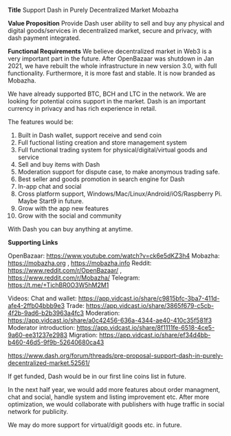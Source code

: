 

**Title**
Support Dash in Purely Decentralized Market Mobazha

**Value Proposition**
Provide Dash user ability to sell and buy any physical and digital goods/services in decentralized market, secure and privacy, with dash payment integrated.

**Functional Requirements**
We believe decentralized market in Web3 is a very important part in the future. After OpenBazaar was shutdown in Jan 2021, we have rebuilt the whole infrastructure in new version 3.0, with full functionality. Furthermore, it is more fast and stable. It is now branded as Mobazha.

We have already supported BTC, BCH and LTC in the network. We are looking for potential coins support in the market. Dash is an important currency in privacy and has rich experience in retail.

The features would be:
1) Built in Dash wallet, support receive and send coin
2) Full fuctional listing creation and store management system
3) Full functional trading system for physical/digital/virtual goods and service
4) Sell and buy items with Dash
5) Moderation support for dispute case, to make anonymous trading safe.
6) Best seller and goods promotion in search engine for Dash
7) In-app chat and social
7) Cross platform support, Windows/Mac/Linux/Android/iOS/Raspberry Pi. Maybe Start9 in future.
8) Grow with the app new features
9) Grow with the social and community

With Dash you can buy anything at anytime.

**Supporting Links**

OpenBazaar: https://www.youtube.com/watch?v=ck6e5dKZ3h4
Mobazha: https://mobazha.org , https://mobazha.info
Reddit: https://www.reddit.com/r/OpenBazaar/ , https://www.reddit.com/r/Mobazha/
Telegram: https://t.me/+TichBR0O3W5hM2M1

Videos:
Chat and wallet: https://app.vidcast.io/share/c9815bfc-3ba7-411d-afe4-2ffb04bbb9e3
Trade: https://app.vidcast.io/share/3865f679-c5cb-4f2b-9ad6-b2b3963a4fc3
Moderation: https://app.vidcast.io/share/a0c42456-636a-4344-ae40-410c35f581f3
Moderator introduction: https://app.vidcast.io/share/8f1111fe-6518-4ce5-9a60-ee31237e2983
Migration: https://app.vidcast.io/share/ef34d4bb-b460-46d5-9f9b-52640680ca43

https://www.dash.org/forum/threads/pre-proposal-support-dash-in-purely-decentralized-market.52561/

If get funded, Dash would be in our first line coins list in future.

In the next half year, we would add more features about order managment, chat and social, handle system and listing improvement etc. After more optimization, we would collaborate with publishers with huge traffic in social network for publicity.

We may do more support for virtual/digit goods etc. in future.